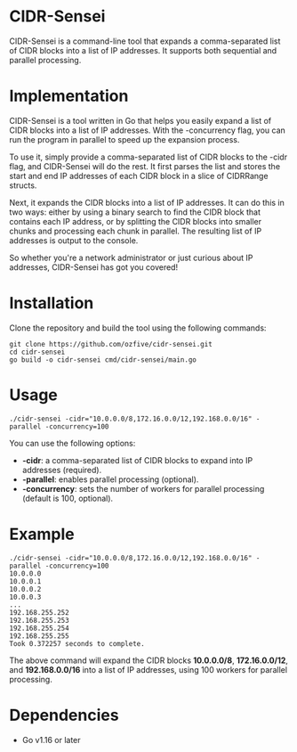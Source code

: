 # CIDR-Sensei

CIDR-Sensei is a command-line tool that expands a comma-separated list of CIDR blocks into a list of IP addresses. It supports both sequential and parallel processing.
# Implementation

CIDR-Sensei is a tool written in Go that helps you easily expand a list of CIDR blocks into a list of IP addresses. With the -concurrency flag, you can run the program in parallel to speed up the expansion process.

To use it, simply provide a comma-separated list of CIDR blocks to the -cidr flag, and CIDR-Sensei will do the rest. It first parses the list and stores the start and end IP addresses of each CIDR block in a slice of CIDRRange structs.

Next, it expands the CIDR blocks into a list of IP addresses. It can do this in two ways: either by using a binary search to find the CIDR block that contains each IP address, or by splitting the CIDR blocks into smaller chunks and processing each chunk in parallel. The resulting list of IP addresses is output to the console.

So whether you're a network administrator or just curious about IP addresses, CIDR-Sensei has got you covered!

# Installation

Clone the repository and build the tool using the following commands:

```console
git clone https://github.com/ozfive/cidr-sensei.git
cd cidr-sensei
go build -o cidr-sensei cmd/cidr-sensei/main.go
```

# Usage

```shell
./cidr-sensei -cidr="10.0.0.0/8,172.16.0.0/12,192.168.0.0/16" -parallel -concurrency=100

```
You can use the following options:

*    **-cidr**: a comma-separated list of CIDR blocks to expand into IP addresses (required).
*    **-parallel**: enables parallel processing (optional).
*    **-concurrency**: sets the number of workers for parallel processing (default is 100, optional).

# Example
```console
./cidr-sensei -cidr="10.0.0.0/8,172.16.0.0/12,192.168.0.0/16" -parallel -concurrency=100
10.0.0.0
10.0.0.1
10.0.0.2
10.0.0.3
...
192.168.255.252
192.168.255.253
192.168.255.254
192.168.255.255
Took 0.372257 seconds to complete.
```

The above command will expand the CIDR blocks **10.0.0.0/8**, **172.16.0.0/12**, and **192.168.0.0/16** into a list of IP addresses, using 100 workers for parallel processing.

# Dependencies

*   Go v1.16 or later
